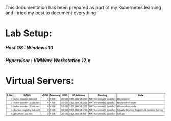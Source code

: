 This documentation has been prepared as part of my Kubernetes learning and i tried my best to document everything 

# Lab Setup:

##### Host OS : Windows 10 
##### Hypervisor : VMWare Workstation 12.x

# Virtual Servers:

![Image of lab](https://github.com/RamkumarMM/kubernetes/blob/master/images/lab-details.jpg)
